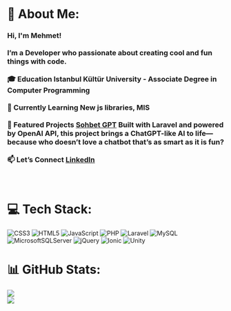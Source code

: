 # 💫 About Me:
### Hi, I'm Mehmet!<br><br>I’m a Developer who passionate about creating cool and fun things with code.</br><br>🎓 Education **Istanbul Kültür University** - Associate Degree in Computer Programming</br> <br>🌱 Currently Learning New js libraries, MIS</br><br>🚀 Featured Projects [Sohbet GPT](https://github.com/b4s4r/sohbetgpt.git) Built with Laravel and powered by OpenAI API, this project brings a ChatGPT-like AI to life—because who doesn’t love a chatbot that’s as smart as it is fun?</br><br>📫 Let’s Connect [LinkedIn](https://www.linkedin.com/in/mehmet-ba%C5%9Far-019948258/)</br><br><br>


# 💻 Tech Stack:
![CSS3](https://img.shields.io/badge/css3-%231572B6.svg?style=for-the-badge&logo=css3&logoColor=white) ![HTML5](https://img.shields.io/badge/html5-%23E34F26.svg?style=for-the-badge&logo=html5&logoColor=white) ![JavaScript](https://img.shields.io/badge/javascript-%23323330.svg?style=for-the-badge&logo=javascript&logoColor=%23F7DF1E) ![PHP](https://img.shields.io/badge/php-%23777BB4.svg?style=for-the-badge&logo=php&logoColor=white) ![Laravel](https://img.shields.io/badge/laravel-%23FF2D20.svg?style=for-the-badge&logo=laravel&logoColor=white) ![MySQL](https://img.shields.io/badge/mysql-4479A1.svg?style=for-the-badge&logo=mysql&logoColor=white) ![MicrosoftSQLServer](https://img.shields.io/badge/Microsoft%20SQL%20Server-CC2927?style=for-the-badge&logo=microsoft%20sql%20server&logoColor=white) ![jQuery](https://img.shields.io/badge/jquery-%230769AD.svg?style=for-the-badge&logo=jquery&logoColor=white) ![Ionic](https://img.shields.io/badge/Ionic-%233880FF.svg?style=for-the-badge&logo=Ionic&logoColor=white) ![Unity](https://img.shields.io/badge/unity-%23000000.svg?style=for-the-badge&logo=unity&logoColor=white)
# 📊 GitHub Stats:

![](https://github-readme-streak-stats.herokuapp.com/?user=b4s4r&theme=dark&hide_border=false)<br/>
![](https://github-readme-stats.vercel.app/api/top-langs/?username=b4s4r&theme=dark&hide_border=false&include_all_commits=false&count_private=false&layout=compact)

<!-- Proudly created with GPRM ( https://gprm.itsvg.in ) -->
